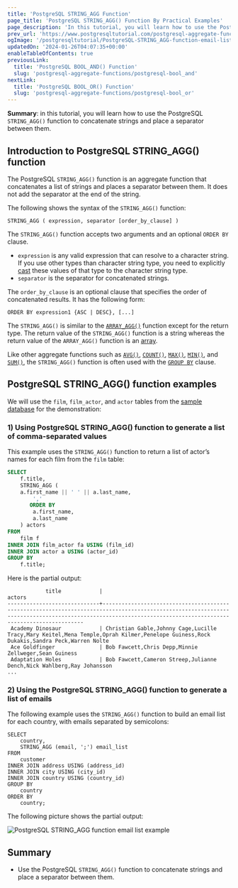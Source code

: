 ```yaml
---
title: 'PostgreSQL STRING_AGG Function'
page_title: 'PostgreSQL STRING_AGG() Function By Practical Examples'
page_description: 'In this tutorial, you will learn how to use the PostgreSQL STRING_AGG() function to concatenate strings and place a separator between them.'
prev_url: 'https://www.postgresqltutorial.com/postgresql-aggregate-functions/postgresql-string_agg-function/'
ogImage: '/postgresqltutorial/PostgreSQL-STRING_AGG-function-email-list-example.png'
updatedOn: '2024-01-26T04:07:35+00:00'
enableTableOfContents: true
previousLink:
  title: 'PostgreSQL BOOL_AND() Function'
  slug: 'postgresql-aggregate-functions/postgresql-bool_and'
nextLink:
  title: 'PostgreSQL BOOL_OR() Function'
  slug: 'postgresql-aggregate-functions/postgresql-bool_or'
---
```


**Summary**: in this tutorial, you will learn how to use the PostgreSQL `STRING_AGG()` function to concatenate strings and place a separator between them.

## Introduction to PostgreSQL STRING_AGG() function

The PostgreSQL `STRING_AGG()` function is an aggregate function that concatenates a list of strings and places a separator between them. It does not add the separator at the end of the string.

The following shows the syntax of the `STRING_AGG()` function:

```csssqlsql
STRING_AGG ( expression, separator [order_by_clause] )
```

The `STRING_AGG()` function accepts two arguments and an optional `ORDER BY` clause.

- `expression` is any valid expression that can resolve to a character string. If you use other types than character string type, you need to explicitly [cast](../postgresql-tutorial/postgresql-cast) these values of that type to the character string type.
- `separator` is the separator for concatenated strings.

The `order_by_clause` is an optional clause that specifies the order of concatenated results. It has the following form:

```
ORDER BY expression1 {ASC | DESC}, [...]
```

The `STRING_AGG()` is similar to the [`ARRAY_AGG()`](/postgresql/postgresql-aggregate-functions/postgresql-array_agg-function/) function except for the return type. The return value of the `STRING_AGG()` function is a string whereas the return value of the `ARRAY_AGG()` function is an [array](../postgresql-tutorial/postgresql-array).

Like other aggregate functions such as [`AVG()`](postgresql-avg-function), [`COUNT()`](postgresql-count-function), [`MAX()`](postgresql-max-function), [`MIN()`](postgresql-min-function), and [`SUM()`](postgresql-sum-function), the `STRING_AGG()` function is often used with the [`GROUP BY`](../postgresql-tutorial/postgresql-group-by) clause.

## PostgreSQL STRING_AGG() function examples

We will use the `film`, `film_actor`, and `actor` tables from the [sample database](../postgresql-getting-started/postgresql-sample-database) for the demonstration:

### 1\) Using PostgreSQL STRING_AGG() function to generate a list of comma\-separated values

This example uses the `STRING_AGG()` function to return a list of actor’s names for each film from the `film` table:

```sql
SELECT
    f.title,
    STRING_AGG (
	a.first_name || ' ' || a.last_name,
        ','
       ORDER BY
        a.first_name,
        a.last_name
    ) actors
FROM
    film f
INNER JOIN film_actor fa USING (film_id)
INNER JOIN actor a USING (actor_id)
GROUP BY
    f.title;
```

Here is the partial output:

```
            title            |                                                                                                   actors
-----------------------------+------------------------------------------------------------------------------------------------------------------------------------------------------------------------------------------------------------
 Academy Dinosaur            | Christian Gable,Johnny Cage,Lucille Tracy,Mary Keitel,Mena Temple,Oprah Kilmer,Penelope Guiness,Rock Dukakis,Sandra Peck,Warren Nolte
 Ace Goldfinger              | Bob Fawcett,Chris Depp,Minnie Zellweger,Sean Guiness
 Adaptation Holes            | Bob Fawcett,Cameron Streep,Julianne Dench,Nick Wahlberg,Ray Johansson
...
```

### 2\) Using the PostgreSQL STRING_AGG() function to generate a list of emails

The following example uses the `STRING_AGG()` function to build an email list for each country, with emails separated by semicolons:

```
SELECT
    country,
    STRING_AGG (email, ';') email_list
FROM
    customer
INNER JOIN address USING (address_id)
INNER JOIN city USING (city_id)
INNER JOIN country USING (country_id)
GROUP BY
    country
ORDER BY
    country;
```

The following picture shows the partial output:

![PostgreSQL STRING_AGG function email list example](/postgresqltutorial/PostgreSQL-STRING_AGG-function-email-list-example.png)

## Summary

- Use the PostgreSQL `STRING_AGG()` function to concatenate strings and place a separator between them.

